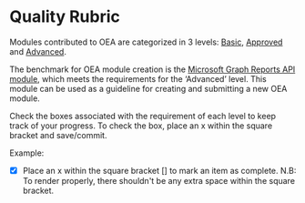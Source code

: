 # Quality Rubric
Modules contributed to OEA are categorized in 3 levels: [Basic](https://github.com/microsoft/OpenEduAnalytics/blob/main/modules/_Creation_Kit/rubric/basic.md), [Approved](https://github.com/microsoft/OpenEduAnalytics/blob/main/modules/_Creation_Kit/rubric/approved.md) and [Advanced](https://github.com/microsoft/OpenEduAnalytics/blob/main/modules/_Creation_Kit/rubric/advanced.md). 

The benchmark for OEA module creation is the [Microsoft Graph Reports API module](https://github.com/microsoft/OpenEduAnalytics/tree/main/modules/Microsoft_Data/Microsoft_Graph), which meets the requirements for the ‘Advanced’ level. This module can be used as a guideline for creating and submitting a new OEA module.

Check the boxes associated with the requirement of each level to keep track of your progress. To check the box, place an x within the square bracket and save/commit.

Example: 
- [x] Place an x within the square bracket [] to mark an item as complete. N.B: To render properly, there shouldn't be any extra space within the square bracket.
